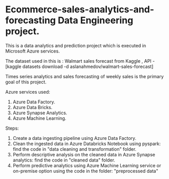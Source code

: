 # Ecommerce-sales-analytics-and-forecasting Data Engineering project.

This is a data analytics and prediction project which is executed in Microsoft Azure services. 

The dataset used in this is : Walmart sales forecast from Kaggle , API - [kaggle datasets download -d aslanahmedov/walmart-sales-forecast]

Times series analytics and sales forecasting of weekly sales is the primary goal of this project.

Azure services used:

1) Azure Data Factory.
2) Azure Data Bricks.
3) Azure Synapse Analytics.
4) Azure Machine Learning.

Steps:

1) Create a data ingesting pipeline using Azure Data Factory.
2) Clean the ingested data in Azure Databricks Notebook using pyspark: find the code in "data cleaning and transformation" folder.
3) Perform descriptive analysis on the cleaned data in Azure Synapse analytics: find the code in "cleaned data" folder.
4) Perform predictive analytics using Azure Machine Learning service or on-premise option using the code in the folder: "preprocessed data"
